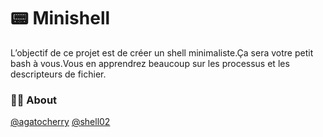 # 📟 Minishell

L’objectif de ce projet est de créer un shell minimaliste.Ça sera votre petit bash à vous.Vous en apprendrez beaucoup sur les processus et les descripteurs de fichier.

### 👩‍💻 About

[@agatocherry](https://github.com/agatocherry)
[@shell02](https://github.com/shell02)
